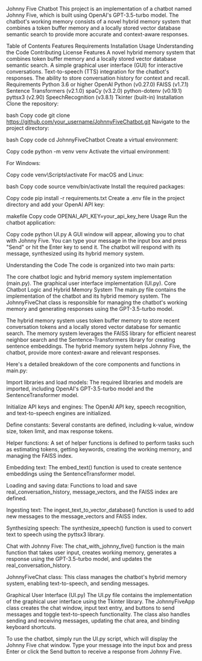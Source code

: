 Johnny Five Chatbot
This project is an implementation of a chatbot named Johnny Five, which is built using OpenAI's GPT-3.5-turbo model. The chatbot's working memory consists of a novel hybrid memory system that combines a token buffer memory and a locally stored vector database semantic search to provide more accurate and context-aware responses.

Table of Contents
Features
Requirements
Installation
Usage
Understanding the Code
Contributing
License
Features
A novel hybrid memory system that combines token buffer memory and a locally stored vector database semantic search.
A simple graphical user interface (GUI) for interactive conversations.
Text-to-speech (TTS) integration for the chatbot's responses.
The ability to store conversation history for context and recall.
Requirements
Python 3.6 or higher
OpenAI Python (v0.27.0)
FAISS (v1.7.1)
Sentence Transformers (v2.1.0)
spaCy (v3.2.0)
python-dotenv (v0.19.1)
pyttsx3 (v2.90)
SpeechRecognition (v3.8.1)
Tkinter (built-in)
Installation
Clone the repository:

bash
Copy code
git clone https://github.com/your_username/JohnnyFiveChatbot.git
Navigate to the project directory:

bash
Copy code
cd JohnnyFiveChatbot
Create a virtual environment:

Copy code
python -m venv venv
Activate the virtual environment:

For Windows:

Copy code
venv\Scripts\activate
For macOS and Linux:

bash
Copy code
source venv/bin/activate
Install the required packages:

Copy code
pip install -r requirements.txt
Create a .env file in the project directory and add your OpenAI API key:

makefile
Copy code
OPENAI_API_KEY=your_api_key_here
Usage
Run the chatbot application:

Copy code
python UI.py
A GUI window will appear, allowing you to chat with Johnny Five. You can type your message in the input box and press "Send" or hit the Enter key to send it. The chatbot will respond with its message, synthesized using its hybrid memory system.

Understanding the Code
The code is organized into two main parts:

The core chatbot logic and hybrid memory system implementation (main.py).
The graphical user interface implementation (UI.py).
Core Chatbot Logic and Hybrid Memory System
The main.py file contains the implementation of the chatbot and its hybrid memory system. The JohnnyFiveChat class is responsible for managing the chatbot's working memory and generating responses using the GPT-3.5-turbo model.

The hybrid memory system uses token buffer memory to store recent conversation tokens and a locally stored vector database for semantic search. The memory system leverages the FAISS library for efficient nearest neighbor search and the Sentence-Transformers library for creating sentence embeddings. The hybrid memory system helps Johnny Five, the chatbot, provide more context-aware and relevant responses.

Here's a detailed breakdown of the core components and functions in main.py:

Import libraries and load models: The required libraries and models are imported, including OpenAI's GPT-3.5-turbo model and the SentenceTransformer model.

Initialize API keys and engines: The OpenAI API key, speech recognition, and text-to-speech engines are initialized.

Define constants: Several constants are defined, including k-value, window size, token limit, and max response tokens.

Helper functions: A set of helper functions is defined to perform tasks such as estimating tokens, getting keywords, creating the working memory, and managing the FAISS index.

Embedding text: The embed_text() function is used to create sentence embeddings using the SentenceTransformer model.

Loading and saving data: Functions to load and save real_conversation_history, message_vectors, and the FAISS index are defined.

Ingesting text: The ingest_text_to_vector_database() function is used to add new messages to the message_vectors and FAISS index.

Synthesizing speech: The synthesize_speech() function is used to convert text to speech using the pyttsx3 library.

Chat with Johnny Five: The chat_with_johnny_five() function is the main function that takes user input, creates working memory, generates a response using the GPT-3.5-turbo model, and updates the real_conversation_history.

JohnnyFiveChat class: This class manages the chatbot's hybrid memory system, enabling text-to-speech, and sending messages.

Graphical User Interface (UI.py)
The UI.py file contains the implementation of the graphical user interface using the Tkinter library. The JohnnyFiveApp class creates the chat window, input text entry, and buttons to send messages and toggle text-to-speech functionality. The class also handles sending and receiving messages, updating the chat area, and binding keyboard shortcuts.

To use the chatbot, simply run the UI.py script, which will display the Johnny Five chat window. Type your message into the input box and press Enter or click the Send button to receive a response from Johnny Five.

